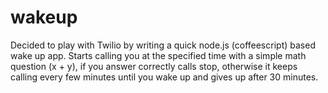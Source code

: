 wakeup
======

Decided to play with Twilio by writing a quick node.js (coffeescript) based wake up app. Starts calling you at the specified time with a simple math question (x + y), if you answer correctly calls stop, otherwise it keeps calling every few minutes until you wake up and gives up after 30 minutes.
